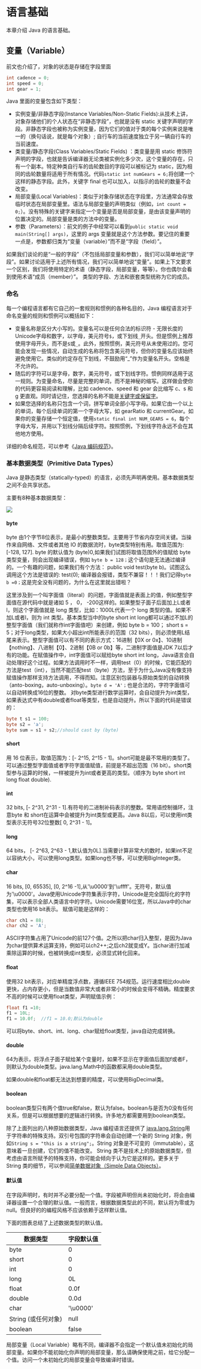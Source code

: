 # 语言基础

本章介绍 Java 的语言基础。

## 变量（Variable）

前文也介绍了，对象的状态是存储在字段里面

```java
int cadence = 0;
int speed = 0;
int gear = 1;
```

Java 里面的变量包含如下类型：

* 实例变量/非静态字段(Instance Variables/Non-Static Fields):从技术上讲，对象存储他们的个人状态在“非静态字段”，也就是没有 static 关键字声明的字段。非静态字段也被称为实例变量，因为它们的值对于类的每个实例来说是唯一的（换句话说，就是每个对象）; 自行车的当前速度​独立于另一辆自行车的当前速度​。
* 类变量/静态字段(Class Variables/Static Fields) ：类变量是用 static 修饰符声明的字段，也就是告诉编译器无论类被实例化多少次，这个变量的存在，只有一个副本。特定种类自行车的齿轮数目的字段可以被标记为 static，因为相同的齿轮数量将适用于所有情况。代码`static int numGears = 6;`将创建一个这样的静态字段。此外，关键字 final 也可以加入，以指示的齿轮的数量不会改变。
* 局部变量(Local Variables)：类似于对象存储状态在字段里，方法通常会存放临时状态在局部变量里。语法与局部变量的声明类似（例如，`int count = 0;`）。没有特殊的关键字来指定一个变量是否是局部变量，是由该变量声明的位置决定的。局部变量是类的方法中的变量。
* 参数（Parameters）：前文的例子中经常可以看到`public static void main(String[] args)`，这里的 args 变量就是这个方法参数。要记住的重要一点是，参数都归类为“变量（variable）”而不是“字段（field）”。

如果我们谈论的是“一般的字段”（不包括局部变量和参数），我们可以简单地说“字段”。如果讨论适用于上述所有情况，我们可以简单地说“变量”。如果上下文要求一个区别，我们将使用特定的术语（静态字段，局部变量，等等）。你也偶尔会看到使用术语“成员（member）”。 类型的字段、方法和嵌套类型统称为它的成员。

### 命名

每一个编程语言都有它自己的一套规则和惯例的各种名目的，Java 编程语言对于命名变量的规则和惯例可以概括如下：

* 变量名称是区分大小写的。变量名可以是任何合法的标识符 - 无限长度的 Unicode字母和数字，以字母，美元符号`$`，或下划线`_`开头。但是惯例上推荐使用字母开头，而不是`$`或`_`。此外，按照惯例，美元符号从未使用过的。您可能会发现一些情况，自动生成的名称将包含美元符号，但你的变量名应该始终避免使用它。类似的约定存在下划线，不鼓励用“_”作为变量名开头。空格是不允许的。
* 随后的字符可以是字母，数字，美元符号，或下划线字符。惯例同样适用于这一规则。为变量命名，尽量是完整的单词，而不是神秘的缩写。这样做会使你的代码更容易阅读和理解，比如  cadence、speed 和 gear 会比缩写 c、s 和 g 更直观。同时请记住，您选择的名称不能是[关键字或保留字](../docs/keywords.md)。
* 如果您选择的名称只包含一个词，拼写单词全部小写字母。如果它由一个以上的单词，每个后续单词的第一个字母大写，如 gearRatio 和 currentGear。如果你的变量存储一个恒定值，使用`static final int NUM_GEARS = 6`，每个字母大写，并用以下划线分隔后续字符。按照惯例，下划线字符永远不会在其他地方使用。

详细的命名规范，可以参考《[Java 编码规范](<https://github.com/waylau/java-code-conventions>)》。

### 基本数据类型（Primitive Data Types）

Java 是静态类型（statically-typed）的语言，必须先声明再使用。基本数据类型之间不会共享状态。

主要有8种基本数据类型：

![](../images/basics/primitive-data-types.jpg)

#### byte

byte 由1个字节8位表示，是最小的整数类型。主要用于节省内存空间关键。当操作来自网络、文件或者其他 IO 的数据流时，byte类型特别有用。取值范围为:[-128, 127]. byte 的默认值为 (byte)0,如果我们试图将取值范围外的值赋给 byte类型变量，则会出现编译错误，例如 `byte b = 128；`这个语句是无法通过编译的。一个有趣的问题，如果我们有个方法： public void test(byte b)。试图这么调用这个方法是错误的: test(0); 编译器会报错，类型不兼容！！！我们记得`byte b =0；`这是完全没有问题的，为什么在这里就出错啦？

这里涉及到一个叫字面值（literal）的问题，字面值就是表面上的值，例如整型字面值在源代码中就是诸如 5 ， 0， -200这样的。如果整型子面子后面加上L或者l，则这个字面值就是 long 类型，比如：1000L代表一个 long 类型的值。如果不加L或者l，则为 int 类型。基本类型当中的byte short int long都可以通过不加L的整型字面值（我们就称作int字面值吧）来创建，例如 byte b = 100； short s = 5；对于long类型，如果大小超出int所能表示的范围（32 bits），则必须使用L结尾来表示。整型字面值可以有不同的表示方式：16进制【0X or 0x】、10进制【nothing】、八进制【0】、2进制【0B or 0b】等，二进制字面值是JDK 7以后才有的功能。在赋值操作中，int字面值可以赋给byte short int long，Java语言会自动处理好这个过程。如果方法调用时不一样，调用test（0）的时候，它能匹配的方法是test（int），当然不能匹配test（byte）方法，至于为什么Java没有像支持赋值操作那样支持方法调用，不得而知。注意区别包装器与原始类型的自动转换（anto-boxing，auto-unboxing）。`byte d = 'A'；`也是合法的，字符字面值可以自动转换成16位的整数。
对byte类型进行数学运算时，会自动提升为int类型，如果表达式中有double或者float等类型，也是自动提升。所以下面的代码是错误的：

```java
byte t s1 = 100;
byte s2 = 'a';
byte sum = s1 + s2;//should cast by (byte)
```

#### short

用 16 位表示，取值范围为：[- 2^15, 2^15 - 1]。short可能是最不常用的类型了。可以通过整型字面值或者字符字面值赋值，前提是不超出范围（16 bit）。short类型参与运算的时候，一样被提升为int或者更高的类型。（顺序为 byte short int long float double).

#### int

32 bits, [- 2^31, 2^31 - 1].有符号的二进制补码表示的整数。常用语控制循环，注意byte 和 short在运算中会被提升为int类型或更高。Java 8以后，可以使用int类型表示无符号32位整数[ 0, 2^31 - 1]。

#### long

64 bits， [- 2^63, 2^63 - 1,默认值为0L].当需要计算非常大的数时，如果int不足以容纳大小，可以使用long类型。如果long也不够，可以使用BigInteger类。

#### char

16 bits, [0, 65535], [0, 2^16 -1],从'\u0000'到'\uffff'。无符号，默认值为'\u0000'。Java使用Unicode字符集表示字符，Unicode是完全国际化的字符集，可以表示全部人类语言中的字符。Unicode需要16位宽，所以Java中的char类型也使用16 bit表示。 赋值可能是这样的：

```java
char ch1 = 88;
char ch2 = 'A';
```

ASCII字符集占用了Unicode的前127个值。之所以把char归入整型，是因为Java为char提供算术运算支持，例如可以ch2++;之后ch2就变成Y。当char进行加减乘除运算的时候，也被转换成int类型，必须显式转化回来。

#### float

使用32 bit表示，对应单精度浮点数，遵循IEEE 754规范。运行速度相比double更快，占内存更小，但是当数值非常大或者非常小的时候会变得不精确。精度要求不高的时候可以使用float类型，声明赋值示例：

```java
float f1 =10;  
f1 = 10L;  
f1 = 10.0f;  //f1 = 10.0;默认为double
```

可以将byte、short、int、long、char赋给float类型，java自动完成转换。

#### double

64为表示，将浮点子面子赋给某个变量时，如果不显示在字面值后面加f或者F，则默认为double类型。java.lang.Math中的函数都采用double类型。

如果double和float都无法达到想要的精度，可以使用BigDecimal类。

#### boolean

boolean类型只有两个值true和false，默认为false。boolean与是否为0没有任何关系，但是可以根据想要的逻辑进行转换。许多地方都需要用到boolean类型。

除了上面列出的八种原始数据类型，Java 编程语言还提供了 [java.lang.String](https://docs.oracle.com/javase/8/docs/api/java/lang/String.html)用于字符串的特殊支持。双引号包围的字符串会自动创建一个新的 String 对象，例如`String s = "this is a string";`。String 对象是不可变的（immutable），这意味着一旦创建，它们的值不能改变。 String 类不是技术上的原始数据类型，但考虑由语言所赋予的特殊支持，你可能会倾向于认为它是这样的。更多关于 String 类的细节，可以参阅[简单数据对象（Simple Data Objects）]()。


#### 默认值

在字段声明时，有时并不必要分配一个值。字段被声明但尚未初始化时，将会由编译器设置一个合理的默认值。一般而言，根据数据类型此的不同，默认将为零或为 null。但良好的的编程风格不应该依赖于这样默认值。

下面的图表总结了上述数据类型的默认值。

数据类型 | 字段默认值
---- | ----
byte	| 0
short	| 0
int	| 0
long	| 0L
float	| 0.0f
double	| 0.0d
char	| '\u0000'
String (或任何对象) | null
boolean	| false

局部变量（Local Variable）略有不同，编译器不会指定一个默认值未初始化的局部变量。如果你不能初始化你声明的局部变量，那么请确保使用之前，给它分配一个值。访问一个未初始化的局部变量会导致编译时错误。